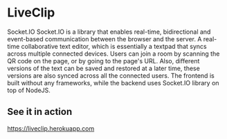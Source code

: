 # LiveClip
 Socket.IO
 Socket.IO is a library that enables real-time, bidirectional and event-based communication between the browser and the server.
 A real-time collaborative text editor, which is essentially a textpad that syncs across multiple connected devices.
 Users can join a room by scanning the QR code on the page, or by going to the page's URL.
 Also, different versions of the text can be saved and restored at a later time, these versions are also synced across all the connected users.
 The frontend is built without any frameworks, while the backend uses Socket.IO library on top of NodeJS.
 ## See it in action
  https://liveclip.herokuapp.com
